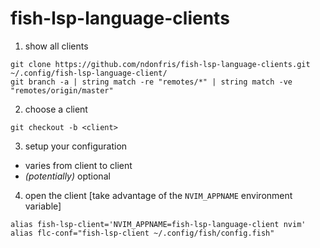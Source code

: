 # fish-lsp-language-clients

1. show all clients
```fish
git clone https://github.com/ndonfris/fish-lsp-language-clients.git ~/.config/fish-lsp-language-client/
git branch -a | string match -re "remotes/*" | string match -ve "remotes/origin/master"
```

2. choose a client
```fish
git checkout -b <client>
```

3. setup your configuration
- varies from client to client 
- _(potentially)_ optional


4. open the client [take advantage of the `NVIM_APPNAME` environment variable]
```fish
alias fish-lsp-client='NVIM_APPNAME=fish-lsp-language-client nvim'
alias flc-conf="fish-lsp-client ~/.config/fish/config.fish"
```
